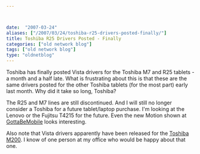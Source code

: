 ```yaml
---



date:  "2007-03-24"
aliases: ["/2007/03/24/toshiba-r25-drivers-posted-finally/"]
title: Toshiba R25 Drivers Posted - Finally
categories: ["old network blog"]
tags: ["old network blog"]
type: "oldnetblog"
---
```

Toshiba has finally posted Vista drivers for the Toshiba M7 and R25 tablets - a month and a half late.  What is frustrating about this is that these are the same drivers posted for the other Toshiba tablets (for the most part) early last month.  Why did it take so long, Toshiba?


The R25 and M7 lines are still discontinued.  And I will still no longer consider a Toshiba for a future tablet/laptop purchase.  I'm looking at the Lenovo or the Fujitsu T4215 for the future.  Even the new Motion shown at <a href="http://www.gottabemobile.com/MotionLE1700TabletPCSpecsFoundOnFCC.aspx">GottaBeMobile</a> looks interesting.


Also note that Vista drivers apparently have been released for the <a href="http://www.gottabemobile.com/ToshibaReleasesVistaDriversForM200.aspx">Toshiba M200</a>.  I know of one person at my office who would be happy about that one.



